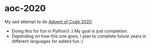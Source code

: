 # aoc-2020
My sad attempt to do [Advent of Code 2020](https://adventofcode.com/2020).

- Doing this for fun in Python3 :) My goal is just completion.
- Depending on how this one goes, I plan to complete future years in different languages for added fun :)
